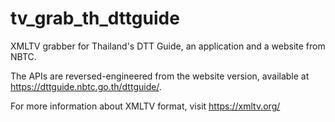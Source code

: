 # tv_grab_th_dttguide

XMLTV grabber for Thailand's DTT Guide, an application and a website from NBTC.

The APIs are reversed-engineered from the website version, available at https://dttguide.nbtc.go.th/dttguide/.

For more information about XMLTV format, visit https://xmltv.org/
